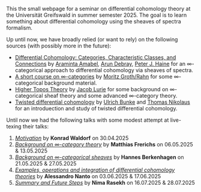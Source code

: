 This the small webpage for a seminar on differential cohomology theory at the Universität Greifswald in summer semester 2025. The goal is to learn something about differential cohomology using the sheaves of spectra formalism.

Up until now, we have broadly relied (or want to rely) on the following sources (with possibly more in the future): 
- [Differential Cohomology: Categories, Characteristic Classes, and Connections](https://arxiv.org/abs/2109.12250) by [Araminta Amabel](https://amabel3.github.io/), [Arun Debray](https://adebray.github.io/), [Peter J. Haine](https://math.berkeley.edu/~phaine/) for an ∞-categorical approach to differential cohomology via sheaves of spectra.
- [A short course on ∞-categories](https://arxiv.org/abs/1007.2925) by [Moritz Groth/Rahn](https://www.agtz.mathematik.uni-mainz.de/hoeherekategorientheorie/dr-moritz-rahn/) for some ∞-categorical background material.
- [Higher Topos Theory](https://www.math.ias.edu/~lurie/papers/HTT.pdf) by [Jacob Lurie](https://www.math.ias.edu/~lurie) for some background on ∞-categorical sheaf theory and some advanced ∞-category theory.
- [Twisted differential cohomology](https://arxiv.org/abs/1406.3231) by [Ulrich Bunke](https://bunke.app.uni-regensburg.de/) and [Thomas Nikolaus](https://www.uni-muenster.de/FB10srvi/persdb/MM-member.php?id=1304) for an introduection and study of twisted differential cohomology.

Until now we had the following talks with some modest attempt at live-texing their talks:
1. [*Motivation*](https://github.com/nimarasekh/DiffCoh-SoSe25/blob/master/Diff_Coh_1.pdf) by **Konrad Waldorf** on 30.04.2025
2. [*Background on ∞-category theory*](https://github.com/nimarasekh/DiffCoh-SoSe25/blob/master/Diff_Coh_2.pdf) by **Matthias Frerichs** on 06.05.2025 & 13.05.2025
3. [*Background on ∞-categorical sheaves*](https://github.com/nimarasekh/DiffCoh-SoSe25/blob/master/Diff_Coh_3.pdf) by **Hannes Berkenhagen** on 21.05.2025 & 27.05.2025
4. [*Examples, operations and integration of differential cohomology theories*](https://github.com/nimarasekh/DiffCoh-SoSe25/blob/master/Diff_Coh_4.pdf) by **Alessandro Nanto** on 03.06.2025 & 17.06.2025
5. [*Summary and Future Steps*](https://github.com/nimarasekh/DiffCoh-SoSe25/blob/master/Diff_Coh_5.pdf) by **Nima Rasekh** on 16.07.2025 & 28.07.2025

